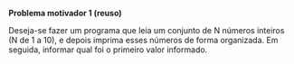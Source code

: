 
__Problema motivador 1 (reuso)__

Deseja-se fazer um programa que leia um conjunto de N números inteiros (N de 1 a 10), e depois imprima esses números de forma organizada.
Em seguida, informar qual foi o primeiro valor informado.
